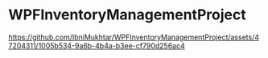 ﻿# WPFInventoryManagementProject


https://github.com/IbniMukhtar/WPFInventoryManagementProject/assets/47204311/1005b534-9a6b-4b4a-b3ee-cf790d256ac4

